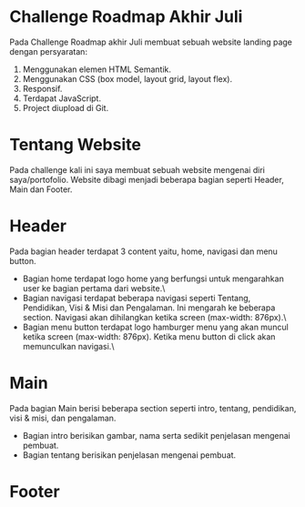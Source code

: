 # Challenge Roadmap Akhir Juli
Pada Challenge Roadmap akhir Juli membuat sebuah website landing page dengan persyaratan:
  1. Menggunakan elemen HTML Semantik.
  2. Menggunakan CSS (box model, layout grid, layout flex).
  3. Responsif.
  4. Terdapat JavaScript.
  5. Project diupload di Git.
# Tentang Website
Pada challenge kali ini saya membuat sebuah website mengenai diri saya/portofolio. Website dibagi menjadi beberapa bagian seperti Header, Main dan Footer.
# Header
Pada bagian header terdapat 3 content yaitu, home, navigasi dan menu button. <br/>
  * Bagian home terdapat logo home yang berfungsi untuk mengarahkan user ke bagian pertama dari website.\
  * Bagian navigasi terdapat beberapa navigasi seperti Tentang, Pendidikan, Visi & Misi dan Pengalaman. Ini mengarah ke beberapa section. Navigasi akan dihilangkan ketika screen (max-width: 876px).\
  * Bagian menu button terdapat logo hamburger menu yang akan muncul ketika screen (max-width: 876px). Ketika menu button di click akan memunculkan navigasi.\
# Main
Pada bagian Main berisi beberapa section seperti intro, tentang, pendidikan, visi & misi, dan pengalaman. <br/>
  * Bagian intro berisikan gambar, nama serta sedikit penjelasan mengenai pembuat.
  * Bagian tentang berisikan penjelasan mengenai pembuat.
# Footer
